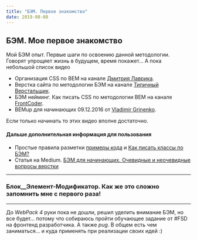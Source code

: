 ```yaml
---
title: "БЭМ. Первое знакомство"
date: 2019-08-08
---
```


## БЭМ. Мое первое знакомство

Мой БЭМ опыт. Первые шаги по освоению данной методологии. Говорят упрощяет жизнь в будущем, время покажет... А пока небольшой список видео
* Организация CSS по BEM на канале [Дмитрия Лаврика](https://youtu.be/Mz4aRb4Oyd4).
* Верстка сайта по методологии БЭМ на канале [Типичный Верстальщик](https://youtu.be/Nb4Nw34eZxQ).
* БЭМ нейминг. Как писать CSS по методологии BEM на канале [FrontCoder](https://youtu.be/4zt8qcZ1OXA).
* BEMup для начинающих 09.12.2016 от [Vladimir Grinenko](https://youtu.be/4zt8qcZ1OXA).

Если только начинать то этих видео вполне достаточно.

#### Дальше дополнительная информация для пользования
* Простые правила разметки [примеры кода](http://yoksel.github.io/easy-markup/examples/) и [Как писать классы по БЭМ?](http://yoksel.github.io/easy-markup/examples/)
* Статья на Medium. [БЭМ для начинающих. Очевидные и неочевидные вопросы верстки](https://medium.com/@innabelaya/%D0%B1%D1%8D%D0%BC-%D0%B4%D0%BB%D1%8F-%D0%BD%D0%B0%D1%87%D0%B8%D0%BD%D0%B0%D1%8E%D1%89%D0%B8%D1%85-%D0%BE%D1%87%D0%B5%D0%B2%D0%B8%D0%B4%D0%BD%D1%8B%D0%B5-%D0%B8-%D0%BD%D0%B5%D0%BE%D1%87%D0%B5%D0%B2%D0%B8%D0%B4%D0%BD%D1%8B%D0%B5-%D0%B2%D0%BE%D0%BF%D1%80%D0%BE%D1%81%D1%8B-%D0%B2%D0%B5%D1%80%D1%81%D1%82%D0%BA%D0%B8-1a21d67cf840)


---

### Блок__Элемент-Модификатор. Как же это сложно запомнить мне с первого раза!

---
До *WebPack 4* руки пока не дошли, решил уделить внимание БЭМ, но все будет... потому что собираюсь пройти обучающее задание от #FSD на фронтенд разработчика. А также *pug*. В общем есть чем заниматься... и куда применять при реализации своих идей :)
